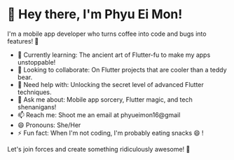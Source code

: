# 👋 Hey there, I'm Phyu Ei Mon!

I'm a mobile app developer who turns coffee into code and bugs into features! 🚀

- 🌱 Currently learning: The ancient art of Flutter-fu to make my apps unstoppable!
- 👯 Looking to collaborate: On Flutter projects that are cooler than a teddy bear.
- 🤔 Need help with: Unlocking the secret level of advanced Flutter techniques.
- 💬 Ask me about: Mobile app sorcery, Flutter magic, and tech shenanigans!
- 📫 Reach me: Shoot me an email at phyueimon16@gmail
- 😄 Pronouns: She/Her
- ⚡ Fun fact: When I'm not coding, I'm probably eating snacks 😄 !

Let's join forces and create something ridiculously awesome! 🎉
